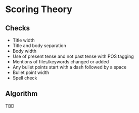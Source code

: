 Scoring Theory
===

Checks
---

- Title width
- Title and body separation
- Body width
- Use of present tense and not past tense with POS tagging
- Mentions of files/keywords changed or added
- Any bullet points start with a dash followed by a space
- Bullet point width
- Spell check

Algorithm
---

TBD
